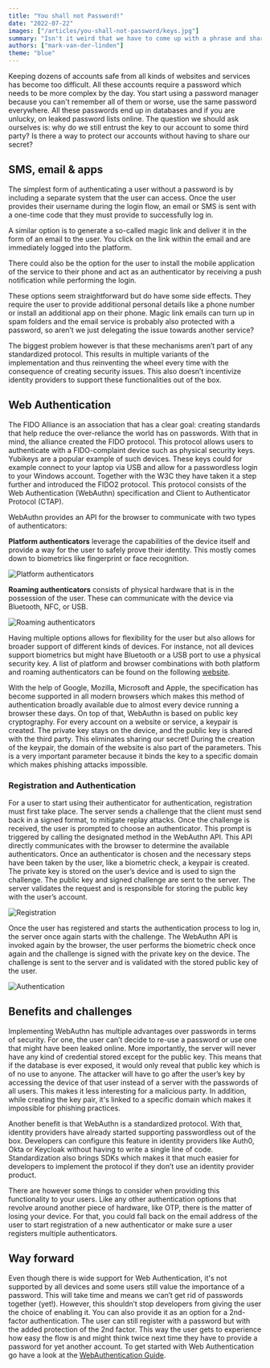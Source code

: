 ```yaml
---
title: "You shall not Password!"
date: "2022-07-22"
images: ["/articles/you-shall-not-password/keys.jpg"]
summary: "Isn't it weird that we have to come up with a phrase and share it with a server to protect our account?"
authors: ["mark-van-der-linden"]
theme: "blue"
---
```


Keeping dozens of accounts safe from all kinds of websites and services has become too difficult. All these accounts require a password which needs to be more complex by the day. You start using a password manager because you can't remember all of them or worse, use the same password everywhere. All these passwords end up in databases and if you are unlucky, on leaked password lists online. The question we should ask ourselves is: why do we still entrust the key to our account to some third party? Is there a way to protect our accounts without having to share our secret?

## SMS, email & apps

The simplest form of authenticating a user without a password is by including a separate system that the user can access. Once the user provides their username during the login flow, an email or SMS is sent with a one-time code that they must provide to successfully log in.

A similar option is to generate a so-called magic link and deliver it in the form of an email to the user. You click on the link within the email and are immediately logged into the platform.

There could also be the option for the user to install the mobile application of the service to their phone and act as an authenticator by receiving a push notification while performing the login.

These options seem straightforward but do have some side effects. They require the user to provide additional personal details like a phone number or install an additional app on their phone. Magic link emails can turn up in spam folders and the email service is probably also protected with a password, so aren’t we just delegating the issue towards another service?

The biggest problem however is that these mechanisms aren’t part of any standardized protocol. This results in multiple variants of the implementation and thus reinventing the wheel every time with the consequence of creating security issues. This also doesn’t incentivize identity providers to support these functionalities out of the box.

## Web Authentication

The FIDO Alliance is an association that has a clear goal: creating standards that help reduce the over-reliance the world has on passwords. With that in mind, the alliance created the FIDO protocol. This protocol allows users to authenticate with a FIDO-complaint device such as physical security keys. Yubikeys are a popular example of such devices. These keys could for example connect to your laptop via USB and allow for a passwordless login to your Windows account. Together with the W3C they have taken it a step further and introduced the FIDO2 protocol. This protocol consists of the Web Authentication (WebAuthn) specification and Client to Authenticator Protocol (CTAP).

WebAuthn provides an API for the browser to communicate with two types of authenticators:

**Platform authenticators** leverage the capabilities of the device itself and provide a way for the user to safely prove their identity. This mostly comes down to biometrics like fingerprint or face recognition.

![Platform authenticators](/articles/you-shall-not-password/platform-authenticators.svg)

**Roaming authenticators** consists of physical hardware that is in the possession of the user. These can communicate with the device via Bluetooth, NFC, or USB.

![Roaming authenticators](/articles/you-shall-not-password/roaming-authenticators.svg)

Having multiple options allows for flexibility for the user but also allows for broader support of different kinds of devices. For instance, not all devices support biometrics but might have Bluetooth or a USB port to use a physical security key. A list of platform and browser combinations with both platform and roaming authenticators can be found on the following [website](https://webauthn.me/browser-support).

With the help of Google, Mozilla, Microsoft and Apple, the specification has become supported in all modern browsers which makes this method of authentication broadly available due to almost every device running a browser these days. On top of that, WebAuthn is based on public key cryptography. For every account on a website or service, a keypair is created. The private key stays on the device, and the public key is shared with the third party. This eliminates sharing our secret! During the creation of the keypair, the domain of the website is also part of the parameters. This is a very important parameter because it binds the key to a specific domain which makes phishing attacks impossible.

### Registration and Authentication

For a user to start using their authenticator for authentication, registration must first take place. The server sends a challenge that the client must send back in a signed format, to mitigate replay attacks. Once the challenge is received, the user is prompted to choose an authenticator. This prompt is triggered by calling the designated method in the WebAuthn API. This API directly communicates with the browser to determine the available authenticators. Once an authenticator is chosen and the necessary steps have been taken by the user, like a biometric check, a keypair is created. The private key is stored on the user’s device and is used to sign the challenge. The public key and signed challenge are sent to the server. The server validates the request and is responsible for storing the public key with the user’s account.

![Registration](/articles/you-shall-not-password/registration.svg)

Once the user has registered and starts the authentication process to log in, the server once again starts with the challenge. The WebAuthn API is invoked again by the browser, the user performs the biometric check once again and the challenge is signed with the private key on the device. The challenge is sent to the server and is validated with the stored public key of the user.

![Authentication](/articles/you-shall-not-password/authentication.svg)

## Benefits and challenges

Implementing WebAuthn has multiple advantages over passwords in terms of security. For one, the user can’t decide to re-use a password or use one that might have been leaked online. More importantly, the server will never have any kind of credential stored except for the public key. This means that if the database is ever exposed, it would only reveal that public key which is of no use to anyone. The attacker will have to go after the user’s key by accessing the device of that user instead of a server with the passwords of all users. This makes it less interesting for a malicious party. In addition, while creating the key pair, it's linked to a specific domain which makes it impossible for phishing practices.

Another benefit is that WebAuthn is a standardized protocol. With that, identity providers have already started supporting passwordless out of the box. Developers can configure this feature in identity providers like Auth0, Okta or Keycloak without having to write a single line of code. Standardization also brings SDKs which makes it that much easier for developers to implement the protocol if they don’t use an identity provider product.

There are however some things to consider when providing this functionality to your users. Like any other authentication options that revolve around another piece of hardware, like OTP, there is the matter of losing your device. For that, you could fall back on the email address of the user to start registration of a new authenticator or make sure a user registers multiple authenticators.

## Way forward

Even though there is wide support for Web Authentication, it's not supported by all devices and some users still value the importance of a password. This will take time and means we can’t get rid of passwords together (yet!). However, this shouldn’t stop developers from giving the user the choice of enabling it.
You can also provide it as an option for a 2nd-factor authentication. The user can still register with a password but with the added protection of the 2nd factor. This way the user gets to experience how easy the flow is and might think twice next time they have to provide a password for yet another account.
To get started with Web Authentication go have a look at the [WebAuthentication Guide](https://webauthn.guide/).
